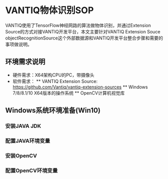 # VANTIQ物体识别SOP
VANTIQ使用了TensorFlow神经网路的算法做物体识别，并通过Extension Source的方式对接VANTIQ开发平台，本文主要针对VANTIQ Extension Souce objectRecognitionSource这个外部数据源和VANTIQ开发平台整合步骤和需要的事项做说明。
## 环境需求说明
* 硬件需求：X64架构CPU的PC，带摄像头
* 软件需求：
** VANTIQ Extension Source: https://github.com/Vantiq/vantiq-extension-sources
** Windows 7/8/8.1/10 X64版本的操作系统
** OpenCV计算机视觉库
## Windows系统环境准备(Win10)
### 安装JAVA JDK
### 配置JAVA环境变量
### 安装OpenCV
### 配置OpenCV环境变量
## 

